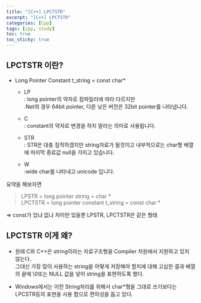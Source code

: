 ```yaml
---
title: "[C++] LPCTSTR"
excerpt: "[C++] LPCTSTR"
categories: [Cpp]
tags: [cpp, study]
toc: true
toc_sticky: true
---
```


## LPCTSTR 이란?

+ Long Pointer Constant t_string = const char*

  + LP  
    : long pointer의 약자로 컴파일러에 따라 다르지만  
    .Net의 경우 64bit pointer, 다른 낮은 버전은 32bit pointer를 나타냅니다.

  + C  
    : constant의 약자로 변경을 하지 말라는 의미로 사용됩니다.

  + STR  
    : STR은 대충 짐작하겠지만 string자료가 될것이고 내부적으로는 char형 배열에 마지막 종료값 null을 가지고 있습니다.

  + W  
    :wide char를 나타내고 unicode 입니다.

요약을 해보자면  

> LPSTR = long pointer string = char *  
> LPCTSTR = long pointer constant t_string = const char *  

=> const가 있냐 없냐 차이만 있을뿐 LPSTR, LPCTSTR은 같은 형태

## LPCTSTR 이게 왜?

+ 원래 C와 C++은 string이라는 자료구조형을 Compiler 차원에서 지원하고 있지 않는다.  
그대신 가장 많이 사용하는 string을 어떻게 저장해야 할지에 대해 고심한 결과 배열의 끝에 \0또는 NULL 값을 넣어
string을 표현하도록 했다.

+ Windows에서는 이런 String처리를 위해서 char*형을 그대로 쓰기보다는 LPCSTR등의 표현을 사용  함으로 편의성을 돕고 있다.